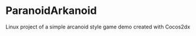 ParanoidArkanoid
================

Linux project of a simple arcanoid style game demo created with Cocos2dx
